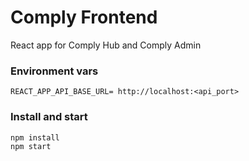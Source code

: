 # Comply Frontend
React app for Comply Hub and Comply Admin

### Environment vars
```
REACT_APP_API_BASE_URL= http://localhost:<api_port>
```

### Install and start
```
npm install
npm start
```
